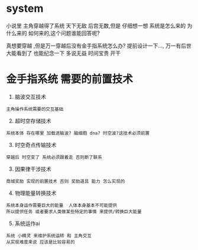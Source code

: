 # system
小说里 主角穿越得了系统 天下无敌 后宫无数,但是 仔细想一想 系统是怎么来的 为什么来的 如何来的,这个问题谁能回答呢?

真想要穿越 ,但是万一穿越后没有金手指系统怎么办?  提前设计一下...,
万一有后世大能看到了 也能纪念一下
多说无益 时间宝贵 开干

# 金手指系统 需要的前置技术
1. 脑波交互技术
```
主角操作系统需要的交互基础

```
2. 超时空存储技术
```
系统本体 存在哪里 加载进脑波? 脑细胞 dna? 时空波?这技术必须前置
```
3. 时空奇点传输技术
```
穿越后 时空变了 系统必须跟着走 否则断了联系
```
3. 因果律干涉技术
```
商城奖励 实现的前置技术 否则 奖励道具 能力 怎么实现的 
```
4. 物理能量转换技术
```
系统本身运作需要巨大的能量  人体本身基本不可能提供
所以提供任务 或者要求人类做某些特定的事情 来提供/转换巨大能量
```
5. 系统运作ai
```
系统 小精灵 来维护系统运转 和 主角交互
从实现难度来说 应该是比较容易的
```
